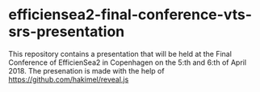 # efficiensea2-final-conference-vts-srs-presentation
This repository contains a presentation that will be held at the Final Conference of EfficienSea2 in Copenhagen on the 5:th and 6:th of April 2018. The presenation is made with the help of https://github.com/hakimel/reveal.js
